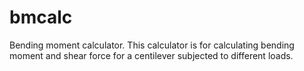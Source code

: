 # bmcalc
Bending moment calculator.
This calculator is for calculating bending moment and shear force for a centilever subjected to different loads.

